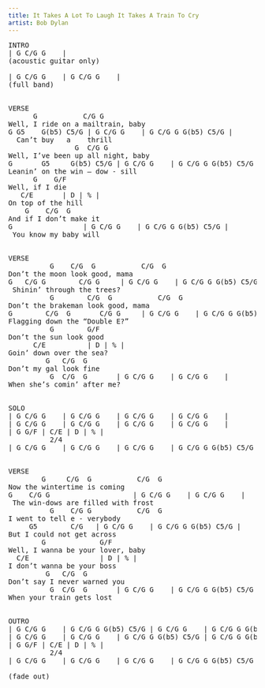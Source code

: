 ```yaml
---
title: It Takes A Lot To Laugh It Takes A Train To Cry
artist: Bob Dylan
---
```

<pre>
INTRO
| G C/G G    | 
(acoustic guitar only)

| G C/G G    | G C/G G    |
(full band)


VERSE
      G           C/G G
Well, I ride on a mailtrain, baby
G G5    G(b5) C5/G | G C/G G    | G C/G G G(b5) C5/G |
  Can’t buy   a    thrill
                G  C/G G
Well, I’ve been up all night, baby
G       G5     G(b5) C5/G | G C/G G    | G C/G G G(b5) C5/G |
Leanin’ on the win – dow - sill
      G    G/F
Well, if I die
   C/E       | D | % |
On top of the hill
    G    C/G  G
And if I don’t make it
G                 | G C/G G    | G C/G G G(b5) C5/G |
 You know my baby will


VERSE
          G    C/G  G           C/G  G
Don’t the moon look good, mama
G   C/G G        C/G G     | G C/G G    | G C/G G G(b5) C5/G |
 Shinin’ through the trees?
          G        C/G  G           C/G  G
Don’t the brakeman look good, mama
G        C/G  G       C/G G     | G C/G G    | G C/G G G(b5) C5/G |
Flagging down the “Double E?”
          G        G/F
Don’t the sun look good
      C/E          | D | % |
Goin’ down over the sea?
         G   C/G  G
Don’t my gal look fine
          G  C/G  G       | G C/G G    | G C/G G    |
When she’s comin’ after me?


SOLO
| G C/G G    | G C/G G    | G C/G G    | G C/G G    |
| G C/G G    | G C/G G    | G C/G G    | G C/G G    |
| G G/F | C/E | D | % |
          2/4  
| G C/G G    | G C/G G    | G C/G G    | G C/G G G(b5) C5/G |


VERSE
        G     C/G  G           C/G  G
Now the wintertime is coming
G    C/G G                    | G C/G G    | G C/G G    |
 The win-dows are filled with frost
          G    C/G G           C/G  G
I went to tell e - verybody
     G5        C/G   | G C/G G    | G C/G G G(b5) C5/G |
But I could not get across
        G             G/F
Well, I wanna be your lover, baby
  C/E                 | D | % |
I don’t wanna be your boss
         G   C/G  G
Don’t say I never warned you
          G  C/G  G       | G C/G G    | G C/G G G(b5) C5/G |
When your train gets lost


OUTRO
| G C/G G    | G C/G G G(b5) C5/G | G C/G G    | G C/G G G(b5) C5/G |
| G C/G G    | G C/G G    | G C/G G G(b5) C5/G | G C/G G G(b5) C5/G |
| G G/F | C/E | D | % |
          2/4  
| G C/G G    | G C/G G    | G C/G G    | G C/G G G(b5) C5/G |

(fade out)
</pre>
